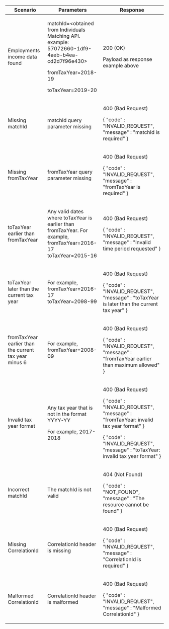 <table>
    <col width="25%">
    <col width="35%">
    <col width="40%">
    <thead>
    <tr>
        <th>Scenario</th>
        <th>Parameters</th>
        <th>Response</th>
    </tr>
    </thead>
    <tbody>
    <tr>
        <td><p>Employments income data found</p></td>
        <td><p>matchId=&lt;obtained from Individuals Matching API. example: 57072660-1df9-4aeb-b4ea-cd2d7f96e430&gt;</p><p>fromTaxYear=2018-19</p><p>toTaxYear=2019-20</p></td>
        <td><p>200 (OK)</p><p>Payload as response example above</p></td>
    </tr>
    <tr>
        <td>Missing matchId</td>
        <td>matchId query parameter missing</td>
        <td><p>400 (Bad Request)</p>
        <p>{ &quot;code&quot; : &quot;INVALID_REQUEST&quot;,<br/>&quot;message&quot; : &quot;matchId is required&quot; }</p>
        </td>
    </tr>
    <tr>
        <td>Missing fromTaxYear</td>
        <td>fromTaxYear query parameter missing</td>
        <td><p>400 (Bad Request)</p>
        <p>{ &quot;code&quot; : &quot;INVALID_REQUEST&quot;,<br/>&quot;message&quot; : &quot;fromTaxYear is required&quot; }</p>
        </td>
    </tr>
    <tr>
         <td><p>toTaxYear earlier than fromTaxYear</p></td>
         <td><p>Any valid dates where toTaxYear is earlier than fromTaxYear. For example, fromTaxYear=2016-17 toTaxYear=2015-16</p></td>
         <td><p>400 (Bad Request)</p>
         <p>{ &quot;code&quot; : &quot;INVALID_REQUEST&quot;,<br/>&quot;message&quot; : &quot;Invalid time period requested&quot; }</p></td>
    </tr>
    <tr>
         <td><p>toTaxYear later than the current tax year</p></td>
         <td><p>For example, fromTaxYear=2016-17 toTaxYear=2098-99</p></td>
         <td><p>400 (Bad Request)</p>
         <p>{ &quot;code&quot; : &quot;INVALID_REQUEST&quot;,<br/>&quot;message&quot; : &quot;toTaxYear is later than the current tax year&quot; }</p></td>
    </tr>
    <tr>
         <td>fromTaxYear earlier than the current tax year minus 6</td>
         <td><p>For example, fromTaxYear=2008-09</p>
         </td>
         <td>
           <p>400 (Bad Request)</p>
           <p>{ &quot;code&quot; : &quot;INVALID_REQUEST&quot;,<br/>&quot;message&quot; : &quot;fromTaxYear earlier than maximum allowed&quot; }</p>
         </td>
    </tr>
    <tr>
         <td><p>Invalid tax year format</p></td>
         <td><p>Any tax year that is not in the format YYYY-YY</p>
         <p>For example, 2017-2018</p></td>
         <td><p>400 (Bad Request)</p>
         <p>{ &quot;code&quot; : &quot;INVALID_REQUEST&quot;,<br/>&quot;message&quot; : &quot;fromTaxYear: invalid tax year format&quot; }</p>
         <p>{ &quot;code&quot; : &quot;INVALID_REQUEST&quot;,<br/>&quot;message&quot; : &quot;toTaxYear: invalid tax year format&quot; }</p></td>
    </tr>
    <tr>
        <td><p>Incorrect matchId</p></td>
        <td><p>The matchId is not valid</p></td>
        <td><p>404 (Not Found)</p>
        <p>{ &quot;code&quot; : &quot;NOT_FOUND&quot;,<br/>&quot;message&quot; : &quot;The resource cannot be found&quot; }</p></td>
    </tr>
    <tr>
        <td><p>Missing CorrelationId</p></td>
        <td><p>CorrelationId header is missing</p></td>
        <td>
            <p>400 (Bad Request)</p>
            <p>{ &quot;code&quot; : &quot;INVALID_REQUEST&quot;,<br/>&quot;message&quot; : &quot;CorrelationId is required&quot; }</p></td>
        </td>
    </tr>
    <tr>
        <td><p>Malformed CorrelationId</p></td>
        <td><p>CorrelationId header is malformed</p></td>
        <td>
            <p>400 (Bad Request)</p>
            <p>{ &quot;code&quot; : &quot;INVALID_REQUEST&quot;,<br/>&quot;message&quot; : &quot;Malformed CorrelationId&quot; }</p></td>
        </td>
    </tr>
    </tbody>
</table>